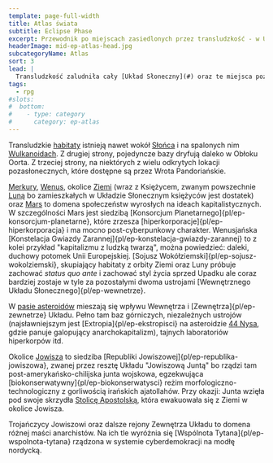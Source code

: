 ```yaml
---
template: page-full-width
title: Atlas świata 
subtitle: Eclipse Phase
excerpt: Przewodnik po miejscach zasiedlonych przez transludzkość - w Układzie Słonecznym i poza nim
headerImage: mid-ep-atlas-head.jpg
subcategoryName: Atlas
sort: 3
lead: |
  Transludzkość zaludniła cały [Układ Słoneczny](#) oraz te miejsca poza nim, które są dostępne przez [Wrota Pandoriańskie](#)
tags: 
  - rpg
#slots:
#  bottom:
#    - type: category
#      category: ep-atlas
---
```

Transludzkie [habitaty](#) istnieją nawet wokół [Słońca](#) i na spalonych nim [Wulkanoidach](#). Z drugiej strony, pojedyncze bazy dryfują daleko w Obłoku Oorta. Z trzeciej strony, na niektórych z wielu odkrytych lokacji pozasłonecznych, które dostępne są przez Wrota Pandoriańskie.

[Merkury](#), [Wenus](#), okolice [Ziemi](#) (wraz z Księżycem, zwanym powszechnie [Luną](#) bo zamieszkałych w Układzie Słonecznym księżyców jest dostatek) oraz [Mars](#) to domena społeczeństw wyrosłych na ideach kapitalistycznych. W szczególności Mars jest siedzibą [Konsorcjum Planetarnego]{pl/ep-konsorcjum-planetarne}, które zrzesza [hiperkorporacje]{pl/ep-hiperkorporacja} i ma mocno post-cyberpunkowy charakter. Wenusjańska [Konstelacja Gwiazdy Zarannej]{pl/ep-konstelacja-gwiazdy-zarannej} to z kolei przykład "kapitalizmu z ludzką twarzą", można powiedzieć: daleki, duchowy potomek Unii Europejskiej. [Sojusz Wokółziemski]{pl/ep-sojusz-wokolziemski}, skupiający habitaty z orbity Ziemi oraz Luny próbuje zachować _status quo ante_ i zachować styl życia sprzed Upadku ale coraz bardziej zostaje w tyle za pozostałymi dwoma ustrojami [Wewnętrznego Układu Słonecznego]{pl/ep-wewnetrze}.

W [pasie asteroidów](#) mieszają się wpływu Wewnętrza i [Zewnętrza]{pl/ep-zewnetrze} Układu. Pełno tam baz górniczych, niezależnych ustrojów (najsławniejszym jest [Extropia]{pl/ep-ekstropisci} na asteroidzie [44 Nysa](#), gdzie panuje galopujący anarchokapitalizm), tajnych laboratoriów hiperkorpów itd.

Okolice [Jowisza](#) to siedziba [Republiki Jowiszowej]{pl/ep-republika-jowiszowa}, zwanej przez resztę Układu "Jowiszową Juntą" bo rządzi tam post-amerykańsko-chilijska junta wojskowa, egzekwująca [biokonserwatywny]{pl/ep-biokonserwatysci} reżim morfologiczno-technologiczny z gorliwością irańskich ajatollahów. Przy okazji: Junta wzięła pod swoje skrzydła [Stolicę Apostolską](#), która ewakuowała się z Ziemi w okolice Jowisza.

Trojańczycy Jowiszowi oraz dalsze rejony Zewnętrza Układu to domena różnej maści anarchistów. Na ich tle wyróżnia się [Wspólnota Tytana]{pl/ep-wspolnota-tytana} rządzona w systemie cyberdemokracji na modłę nordycką.